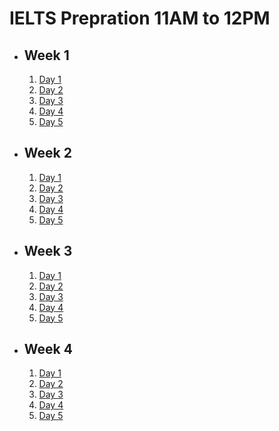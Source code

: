 # IELTS Prepration 11AM to 12PM

- ## Week 1

   1. [Day 1](https://www.facebook.com/iCodeguru/videos/750411973658200)
   2. [Day 2](https://www.facebook.com/iCodeguru/videos/968313851689558)
   3. [Day 3]()
   4. [Day 4](https://web.facebook.com/iCodeguru/videos/425648477060989)
   5. [Day 5](https://web.facebook.com/iCodeguru/videos/1647695302434984)

- ## Week 2

   1. [Day 1](https://web.facebook.com/iCodeguru/videos/440773108816339)
   2. [Day 2](https://web.facebook.com/iCodeguru/videos/459676770340828)
   3. [Day 3](https://web.facebook.com/iCodeguru/videos/1165064691306428)
   4. [Day 4](https://web.facebook.com/iCodeguru/videos/1643596006402285)
   5. [Day 5](https://web.facebook.com/iCodeguru/videos/2182860702092122)

- ## Week 3

   1. [Day 1](https://web.facebook.com/iCodeguru/videos/1012534087197828)
   2. [Day 2](https://www.facebook.com/iCodeguru/videos/841092327882231)
   3. [Day 3](https://www.facebook.com/iCodeguru/videos/1718449275228541)
   4. [Day 4](https://www.facebook.com/iCodeguru/videos/500234955674906)
   5. [Day 5](https://www.facebook.com/iCodeguru/videos/318403631342505)

- ## Week 4

   1. [Day 1](https://www.facebook.com/iCodeguru/videos/1005786837286057)
   2. [Day 2](https://www.facebook.com/iCodeguru/videos/418380401190724)
   3. [Day 3](https://www.facebook.com/iCodeguru/videos/1916682058793884)
   4. [Day 4](https://www.facebook.com/iCodeguru/videos/351986938002193)
   5. [Day 5](https://www.facebook.com/iCodeguru/videos/496861963011066)

<!-- - ## Week 5

   1. [Day 1](https://www.facebook.com/iCodeguru/videos/1206273120292846)
   2. [Day 2]()
   3. [Day 3]()
   4. [Day 4]()
   5. [Day 5]() -->

<!-- - ## Week 

   1. [Day 1]()
   2. [Day 2]()
   3. [Day 3]()
   4. [Day 4]()
   5. [Day 5]() -->